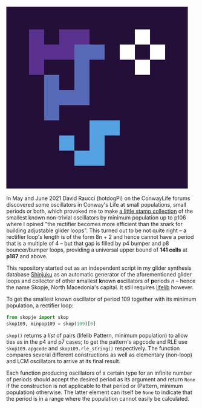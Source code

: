 ![Skopje's logo is a coloured Rich's p16](/logo.svg)

In May and June 2021 David Raucci (hotdogPi) on the ConwayLife forums discovered some oscillators in Conway's Life at small populations, small periods or both, which provoked me to make [a little stamp collection](https://conwaylife.com/forums/viewtopic.php?f=2&t=5338) of the smallest known non-trivial oscillators by minimum population up to p106 where I opined "the rectifier becomes more efficient than the snark for building adjustable glider loops". This turned out to be not quite right – a rectifier loop's length is of the form 8n + 2 and hence cannot have a period that is a multiple of 4 – but that gap is filled by p4 bumper and p8 bouncer/bumper loops, providing a universal upper bound of **141 cells** at **p187** and above.

This repository started out as an independent script in my glider synthesis database [Shinjuku](https://gitlab.com/parclytaxel/Shinjuku) as an automatic generator of the aforementioned glider loops and collector of other **s**mallest **k**nown **o**scillators of **p**eriods _n_ – hence the name Skopje, North Macedonia's capital. It still requires [lifelib](https://gitlab.com/apgoucher/lifelib) however.

To get the smallest known oscillator of period 109 together with its minimum population, a rectifier loop:

```python
from skopje import skop
skop109, minpop109 = skop(109)[0]
```

`skop()` returns a _list_ of pairs (lifelib Pattern, minimum population) to allow ties as in the p4 and p7 cases; to get the pattern's apgcode and RLE use `skop109.apgcode` and `skop109.rle_string()` respectively. The function compares several different constructions as well as elementary (non-loop) and LCM oscillators to arrive at its final result.

Each function producing oscillators of a certain type for an infinite number of periods should accept the desired period as its argument and return `None` if the construction is not applicable to that period or (Pattern, minimum population) otherwise. The latter element can itself be `None` to indicate that the period is in a range where the population cannot easily be calculated.
